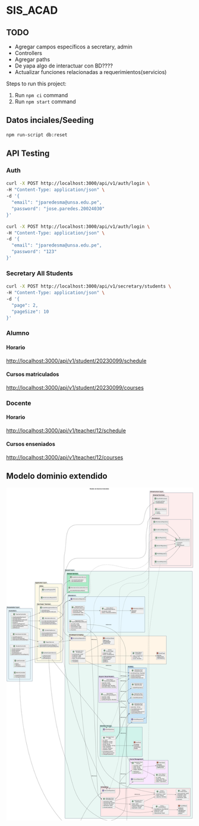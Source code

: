 # SIS_ACAD

## TODO

- Agregar campos específicos a secretary, admin
- Controllers
- Agregar paths
- De yapa algo de interactuar con BD????
- Actualizar funciones relacionadas a requerimientos(servicios)

Steps to run this project:

1. Run `npm ci` command
2. Run `npm start` command

## Datos inciales/Seeding

```bash
npm run-script db:reset
```

## API Testing

### Auth

```bash
curl -X POST http://localhost:3000/api/v1/auth/login \
-H "Content-Type: application/json" \
-d '{
  "email": "jparedesma@unsa.edu.pe",
  "password": "jose.paredes.20024030"
}'
```

```bash
curl -X POST http://localhost:3000/api/v1/auth/login \
-H "Content-Type: application/json" \
-d '{
  "email": "jparedesma@unsa.edu.pe",
  "password": "123"
}'
```

### Secretary All Students

```bash
curl -X POST http://localhost:3000/api/v1/secretary/students \
-H "Content-Type: application/json" \
-d '{
  "page": 2,
  "pageSize": 10
}'
```

### Alumno

#### Horario

<http://localhost:3000/api/v1/student/20230099/schedule>

#### Cursos matriculados

<http://localhost:3000/api/v1/student/20230099/courses>

### Docente

#### Horario

<http://localhost:3000/api/v1/teacher/12/schedule>

#### Cursos enseniados

<http://localhost:3000/api/v1/teacher/12/courses>

## Modelo dominio extendido

![mde](mde.png)

